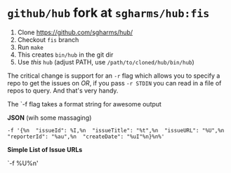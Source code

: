# `github/hub` fork at `sgharms/hub:fis`

1. Clone https://github.com/sgharms/hub/
2. Checkout `fis` branch
3. Run `make`
4. This creates `bin/hub` in the git dir
5. Use _this_ `hub` (adjust PATH, use `/path/to/cloned/hub/bin/hub`)

The critical change is support for an `-r` flag which allows you to specify a repo to get the issues on *OR*, if you pass `-r STDIN` you can read in a file of repos to query. And that's very handy.

The `-f flag takes a format string for awesome output

**JSON** (wih some massaging)

`-f '{%n  "issueId": %I,%n  "issueTitle": "%t",%n  "issueURL": "%U",%n  "reporterId": "%au",%n  "createDate": "%uI"%n}%n%'`

**Simple List of Issue URLs**

`-f %U%n'

